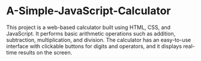 # A-Simple-JavaScript-Calculator
This project is a web-based calculator built using HTML, CSS, and JavaScript. It performs basic arithmetic operations such as addition, subtraction, multiplication, and division. The calculator has an easy-to-use interface with clickable buttons for digits and operators, and it displays real-time results on the screen.

